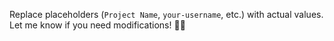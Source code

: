 Replace placeholders (`Project Name`, `your-username`, etc.) with actual values. Let me know if you need modifications! 🚀😊